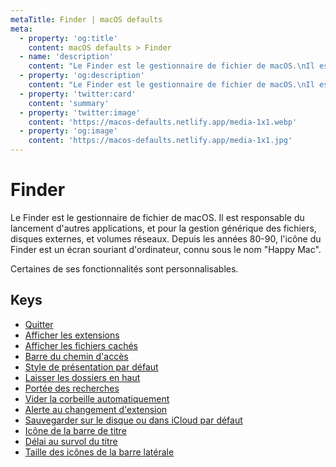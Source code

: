 ```yaml
---
metaTitle: Finder | macOS defaults
meta:
  - property: 'og:title'
    content: macOS defaults > Finder
  - name: 'description'
    content: "Le Finder est le gestionnaire de fichier de macOS.\nIl est responsable du lancement d'autres applications,\net pour la gestion générique des fichiers, disques externes, et volumes réseaux.\nDepuis les années 80-90, l'icône du Finder est un écran souriant d'ordinateur, connu sous le nom &quot;Happy Mac&quot;.\n\nCertaines de ses fonctionnalités sont personnalisables.\n"
  - property: 'og:description'
    content: "Le Finder est le gestionnaire de fichier de macOS.\nIl est responsable du lancement d'autres applications,\net pour la gestion générique des fichiers, disques externes, et volumes réseaux.\nDepuis les années 80-90, l'icône du Finder est un écran souriant d'ordinateur, connu sous le nom &quot;Happy Mac&quot;.\n\nCertaines de ses fonctionnalités sont personnalisables.\n"
  - property: 'twitter:card'
    content: 'summary'
  - property: 'twitter:image'
    content: 'https://macos-defaults.netlify.app/media-1x1.webp'
  - property: 'og:image'
    content: 'https://macos-defaults.netlify.app/media-1x1.jpg'
---
```


# Finder

Le Finder est le gestionnaire de fichier de macOS.
Il est responsable du lancement d'autres applications,
et pour la gestion générique des fichiers, disques externes, et volumes réseaux.
Depuis les années 80-90, l'icône du Finder est un écran souriant d'ordinateur, connu sous le nom "Happy Mac".

Certaines de ses fonctionnalités sont personnalisables.

## Keys

- [Quitter](./quitmenuitem.html)
- [Afficher les extensions](./appleshowallextensions.html)
- [Afficher les fichiers cachés](./appleshowallfiles.html)
- [Barre du chemin d&#x27;accès](./showpathbar.html)
- [Style de présentation par défaut](./fxpreferredviewstyle.html)
- [Laisser les dossiers en haut](./_fxsortfoldersfirst.html)
- [Portée des recherches](./fxdefaultsearchscope.html)
- [Vider la corbeille automatiquement](./fxremoveoldtrashitems.html)
- [Alerte au changement d&#x27;extension](./fxenableextensionchangewarning.html)
- [Sauvegarder sur le disque ou dans iCloud par défaut](./nsdocumentsavenewdocumentstocloud.html)
- [Icône de la barre de titre](./showwindowtitlebaricons.html)
- [Délai au survol du titre](./nstoolbartitleviewrolloverdelay.html)
- [Taille des icônes de la barre latérale](./nstableviewdefaultsizemode.html)
